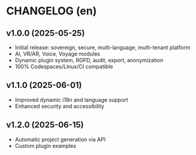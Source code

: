 # CHANGELOG (en)

## v1.0.0 (2025-05-25)
- Initial release: sovereign, secure, multi-language, multi-tenant platform
- AI, VR/AR, Voice, Voyage modules
- Dynamic plugin system, RGPD, audit, export, anonymization
- 100% Codespaces/Linux/CI compatible

## v1.1.0 (2025-06-01)
- Improved dynamic i18n and language support
- Enhanced security and accessibility

## v1.2.0 (2025-06-15)
- Automatic project generation via API
- Custom plugin examples
